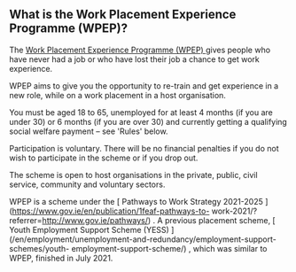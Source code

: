 ##  What is the Work Placement Experience Programme (WPEP)?

The [ Work Placement Experience Programme (WPEP)
](https://www.gov.ie/en/service/95fe1-work-placement-experience-programme/)
gives people who have never had a job or who have lost their job a chance to
get work experience.

WPEP aims to give you the opportunity to re-train and get experience in a new
role, while on a work placement in a host organisation.

You must be aged 18 to 65, unemployed for at least 4 months (if you are under
30) or 6 months (if you are over 30) and currently getting a qualifying social
welfare payment – see 'Rules' below.

Participation is voluntary. There will be no financial penalties if you do not
wish to participate in the scheme or if you drop out.

The scheme is open to host organisations in the private, public, civil
service, community and voluntary sectors.

WPEP is a scheme under the [ Pathways to Work Strategy 2021-2025
](https://www.gov.ie/en/publication/1feaf-pathways-to-
work-2021/?referrer=http://www.gov.ie/pathways/) . A previous placement
scheme, [ Youth Employment Support Scheme (YESS)
](/en/employment/unemployment-and-redundancy/employment-support-schemes/youth-
employment-support-scheme/) , which was similar to WPEP, finished in July
2021.
